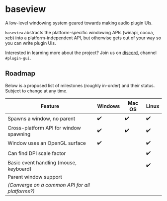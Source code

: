 # baseview

A low-level windowing system geared towards making audio plugin UIs.

`baseview` abstracts the platform-specific windowing APIs (winapi, cocoa, xcb) into a platform-independent API, but otherwise gets out of your way so you can write plugin UIs.

Interested in learning more about the project? Join us on [discord](https://discord.gg/b3hjnGw), channel `#plugin-gui`.

## Roadmap

Below is a proposed list of milestones (roughly in-order) and their status. Subject to change at any time.

| Feature                                         | Windows            | Mac OS             | Linux              |
| ----------------------------------------------- | ------------------ | ------------------ | ------------------ |
| Spawns a window, no parent                      | :heavy_check_mark: | :heavy_check_mark: | :heavy_check_mark: |
| Cross-platform API for window spawning          | :heavy_check_mark: | :heavy_check_mark: | :heavy_check_mark: |
| Window uses an OpenGL surface                   | :heavy_check_mark: |                    | :heavy_check_mark: |
| Can find DPI scale factor                       |                    |                    | :heavy_check_mark: |
| Basic event handling (mouse, keyboard)          |                    |                    | :heavy_check_mark: |
| Parent window support                           |                    |                    |                    |
| *(Converge on a common API for all platforms?)* |                    |                    |                    |
